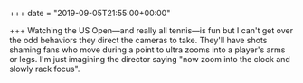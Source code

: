 +++
date = "2019-09-05T21:55:00+00:00"

+++
Watching the US Open—and really all tennis—is fun but I can't get over the odd behaviors they direct the cameras to take. They'll have shots shaming fans who move during a point to ultra zooms into a player's arms or legs. I'm just imagining the director saying "now zoom into the clock and slowly rack focus".